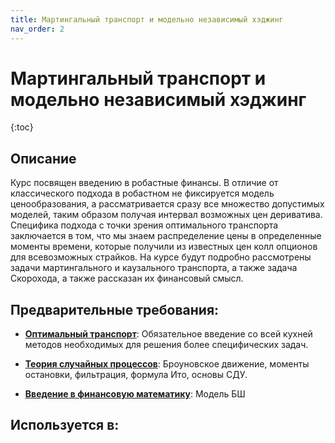 ```yaml
---
title: Мартингальный транспорт и модельно независимый хэджинг
nav_order: 2
---
```


# Мартингальный транспорт и модельно независимый хэджинг


{:toc}

## Описание 
Курс посвящен введению в робастные финансы. В отличие от классического подхода в робастном не фиксируется модель ценообразования, 
а рассматривается сразу все множество допустимых моделей, таким образом получая интервал возможных цен дериватива. 
Специфика подхода с точки зрения оптимального транспорта заключается в том, что мы знаем распределение цены в определенные моменты времени, 
которые получили из известных цен колл опционов для всевозможных страйков.
На курсе будут подробно рассмотрены задачи мартингального и каузального транспорта, а также задача Скорохода, а также рассказан их финансовый смысл.


## Предварительные требования:

- **[Оптимальный транспорт](optimal_transport.md)**: Обязательное введение со всей кухней методов необходимых для решения более специфических задач.


- **[Теория случайных процессов](stochastic_processes.md)**: Броуновское движение, моменты остановки, фильтрация, формула Ито, основы СДУ.


- **[Введение в финансовую математику](intro_fin_math.md)**: Модель БШ     



## Используется в:
